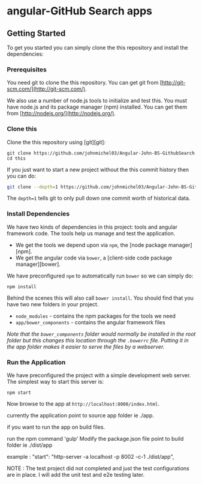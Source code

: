 # angular-GitHub Search apps

## Getting Started

To get you started you can simply clone the this repository and install the dependencies:

### Prerequisites

You need git to clone the this repository. You can get git from
[http://git-scm.com/](http://git-scm.com/).

We also use a number of node.js tools to initialize and test this. You must have node.js and
its package manager (npm) installed.  You can get them from [http://nodejs.org/](http://nodejs.org/).

### Clone this

Clone the this repository using [git][git]:

```
git clone https://github.com/johnmichel03/Angular-John-BS-GithubSearch
cd this
```

If you just want to start a new project without the this commit history then you can do:

```bash
git clone --depth=1 https://github.com/johnmichel03/Angular-John-BS-GithubSearch <your-project-name>
```

The `depth=1` tells git to only pull down one commit worth of historical data.

### Install Dependencies

We have two kinds of dependencies in this project: tools and angular framework code.  The tools help
us manage and test the application.

* We get the tools we depend upon via `npm`, the [node package manager][npm].
* We get the angular code via `bower`, a [client-side code package manager][bower].

We have preconfigured `npm` to automatically run `bower` so we can simply do:

```
npm install
```

Behind the scenes this will also call `bower install`.  You should find that you have two new
folders in your project.

* `node_modules` - contains the npm packages for the tools we need
* `app/bower_components` - contains the angular framework files

*Note that the `bower_components` folder would normally be installed in the root folder but
this changes this location through the `.bowerrc` file.  Putting it in the app folder makes
it easier to serve the files by a webserver.*

### Run the Application

We have preconfigured the project with a simple development web server.  The simplest way to start
this server is:

```
npm start
```

Now browse to the app at `http://localhost:8000/index.html`.

currently the application point to source app folder ie ./app.

if you want to run the app on build files.

run the npm command 'gulp'
Modify the package.json file point to build folder ie ./dist/app

example : 
 "start": "http-server -a localhost -p 8002 -c-1 ./dist/app",

NOTE : The test project did not completed and just the test configurations are in place. I will add the unit test and e2e testing later.

